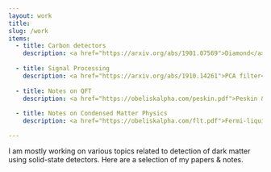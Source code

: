 ```yaml
---
layout: work
title: 
slug: /work
items:
  - title: Carbon detectors 
    description: <a href="https://arxiv.org/abs/1901.07569">Diamond</a> <a href="https://arxiv.org/abs/2008.08560">SiC</a>
  
  - title: Signal Processing
    description: <a href="https://arxiv.org/abs/1910.14261">PCA filter</a>
  
  - title: Notes on QFT
    description: <a href="https://obeliskalpha.com/peskin.pdf">Peskin & Schroeder</a> <a href="https://obeliskalpha.com/schwartz.pdf">Schwartz</a>
    
  - title: Notes on Condensed Matter Physics
    description: <a href="https://obeliskalpha.com/flt.pdf">Fermi-liquid Theory</a> <a href="https://obeliskalpha.com/brezin.pdf">Brezin</a>

---
```


I am mostly working on various topics related to detection of dark matter using solid-state detectors. Here are a selection of my papers & notes.
<br />
<br />
